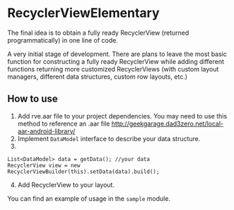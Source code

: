 # RecyclerViewElementary
The final idea is to obtain a fully ready RecyclerView (returned programmatically) in one line of code.

A very initial stage of development. There are plans to leave the most basic function for constructing a fully ready RecyclerView while adding different functions returning more customized RecyclerViews (with custom layout managers, different data structures, custom row layouts, etc.)

## How to use
1. Add rve.aar file to your project dependencies.
You may need to use this method to reference an .aar file http://geekgarage.dad3zero.net/local-aar-android-library/
2. Implement `DataModel` interface to describe your data structure.
3.

```
List<DataModel> data = getData(); //your data
RecyclerView view = new RecyclerViewBuilder(this).setData(data).build();
```

4. Add RecyclerView to your layout.

You can find an example of usage in the `sample` module.